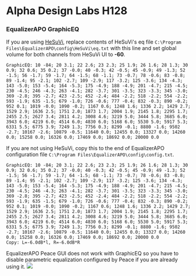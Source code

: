 # Alpha Design Labs H128
### EqualizerAPO GraphicEQ
If you are using [HeSuVi](https://sourceforge.net/projects/hesuvi/), replace contents of HeSuVi's eq file `C:\Program Files\EqualizerAPO\config\HeSuVi\eq.txt` with this line and set global volume for both channels from HeSuVi UI to **-60**.
```
GraphicEQ: 10 -84; 20 3.1; 22 2.6; 23 2.3; 25 1.9; 26 1.6; 28 1.3; 30 0.9; 32 0.6; 35 0.2; 37 -0.0; 40 -0.3; 42 -0.5; 45 -0.9; 49 -1.3; 52 -1.5; 56 -1.7; 59 -1.7; 64 -1.5; 68 -1.1; 73 -0.7; 78 -0.6; 83 -0.8; 89 -1.4; 95 -2.1; 102 -2.7; 109 -2.9; 117 -3.2; 125 -3.6; 134 -4.3; 143 -5.0; 153 -5.4; 164 -5.3; 175 -4.9; 188 -4.9; 201 -4.7; 215 -4.5; 230 -4.5; 246 -4.3; 263 -4.1; 282 -3.7; 301 -3.5; 323 -3.3; 345 -3.0; 369 -2.8; 395 -2.7; 423 -2.5; 452 -2.4; 484 -2.2; 518 -2.2; 554 -2.2; 593 -1.9; 635 -1.5; 679 -1.0; 726 -0.6; 777 -0.4; 832 -0.3; 890 -0.2; 952 0.1; 1019 -0.0; 1090 -0.2; 1167 0.6; 1248 1.6; 1336 2.2; 1429 2.7; 1529 2.9; 1636 2.5; 1751 2.0; 1873 1.7; 2004 1.9; 2145 1.8; 2295 1.7; 2455 2.5; 2627 3.4; 2811 4.2; 3008 4.6; 3219 5.0; 3444 5.8; 3685 6.0; 3943 6.0; 4219 6.0; 4514 6.0; 4830 6.0; 5168 6.0; 5530 5.0; 5917 5.3; 6331 5.5; 6775 3.9; 7249 1.3; 7756 0.3; 8299 -0.1; 8880 -1.6; 9502 -2.7; 10167 -2.6; 10879 -0.5; 11640 0.0; 12455 0.0; 13327 0.0; 14260 0.0; 15258 0.0; 16326 0.0; 17469 0.0; 18692 0.0; 20000 0.0
```
If you are not using HeSuVi, copy this to the end of EqualizerAPO configuration file `C:\Program Files\EqualizerAPO\config\config.txt`.
```
GraphicEQ: 10 -84; 20 3.1; 22 2.6; 23 2.3; 25 1.9; 26 1.6; 28 1.3; 30 0.9; 32 0.6; 35 0.2; 37 -0.0; 40 -0.3; 42 -0.5; 45 -0.9; 49 -1.3; 52 -1.5; 56 -1.7; 59 -1.7; 64 -1.5; 68 -1.1; 73 -0.7; 78 -0.6; 83 -0.8; 89 -1.4; 95 -2.1; 102 -2.7; 109 -2.9; 117 -3.2; 125 -3.6; 134 -4.3; 143 -5.0; 153 -5.4; 164 -5.3; 175 -4.9; 188 -4.9; 201 -4.7; 215 -4.5; 230 -4.5; 246 -4.3; 263 -4.1; 282 -3.7; 301 -3.5; 323 -3.3; 345 -3.0; 369 -2.8; 395 -2.7; 423 -2.5; 452 -2.4; 484 -2.2; 518 -2.2; 554 -2.2; 593 -1.9; 635 -1.5; 679 -1.0; 726 -0.6; 777 -0.4; 832 -0.3; 890 -0.2; 952 0.1; 1019 -0.0; 1090 -0.2; 1167 0.6; 1248 1.6; 1336 2.2; 1429 2.7; 1529 2.9; 1636 2.5; 1751 2.0; 1873 1.7; 2004 1.9; 2145 1.8; 2295 1.7; 2455 2.5; 2627 3.4; 2811 4.2; 3008 4.6; 3219 5.0; 3444 5.8; 3685 6.0; 3943 6.0; 4219 6.0; 4514 6.0; 4830 6.0; 5168 6.0; 5530 5.0; 5917 5.3; 6331 5.5; 6775 3.9; 7249 1.3; 7756 0.3; 8299 -0.1; 8880 -1.6; 9502 -2.7; 10167 -2.6; 10879 -0.5; 11640 0.0; 12455 0.0; 13327 0.0; 14260 0.0; 15258 0.0; 16326 0.0; 17469 0.0; 18692 0.0; 20000 0.0
Copy: L=-6.0dB*l, R=-6.0dB*R
```
EqualizerAPO Peace GUI does not work with GraphicEQ so you have to disable parametric equalization configured by Peace if you are already using it.
![](https://raw.githubusercontent.com/jaakkopasanen/AutoEq/master/results/Sonoma%20Model%20One/innerfidelity/onear/Alpha%20Design%20Labs%20H128/Alpha%20Design%20Labs%20H128.png)
